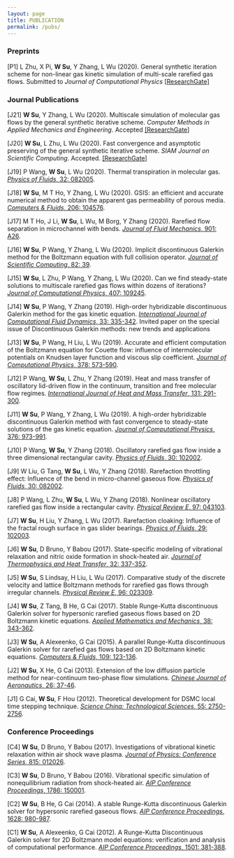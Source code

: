 ```yaml
---
layout: page
title: PUBLICATION
permalink: /pubs/
---
```


### Preprints


[P1] L Zhu, X Pi, **W Su**, Y Zhang, L Wu (2020). General synthetic iteration scheme for non-linear gas kinetic simulation of multi-scale rarefied gas flows. Submitted to *Journal of Computational Physics* [[ResearchGate]](https://www.researchgate.net/publication/340859948_General_synthetic_iteration_scheme_for_non-linear_gas_kinetic_simulation_of_multi-scale_rarefied_gas_flows) 

### Journal Publications

[J21] **W Su**, Y Zhang, L Wu (2020). Multiscale simulation of molecular gas flows by the general synthetic iterative scheme.  *Computer Methods in Applied Mechanics and Engineering*. Accepted [[ResearchGate]](https://www.researchgate.net/publication/344070470_Multiscale_simulation_of_molecular_gas_flows_by_the_general_synthetic_iterative_scheme)

[J20] **W Su**, L Zhu, L Wu (2020). Fast convergence and asymptotic preserving of the general synthetic iterative scheme. *SIAM Journal on Scientific Computing*. Accepted. [[ResearchGate]](https://www.researchgate.net/publication/344187324_Fast_convergence_and_asymptotic_preserving_of_the_General_Synthetic_Iterative_Scheme)

[J19] P Wang, **W Su**, L Wu (2020). Thermal transpiration in molecular gas. [*Physics of Fluids*, 32: 082005](https://doi.org/10.1063/5.0018505).

[J18] **W Su**, M T Ho, Y Zhang, L Wu (2020). GSIS: an efficient and accurate numerical method to obtain the apparent gas permeability of porous media. [*Computers & Fluids*, 206: 104576](https://doi.org/10.1016/j.compfluid.2020.104576).

[J17] M T Ho, J Li, **W Su**, L Wu, M Borg, Y Zhang (2020). Rarefied flow separation in microchannel with bends. [*Journal of Fluid Mechanics*, 901: A26](https://doi.org/10.1017/jfm.2020.585).

[J16] **W Su**, P Wang, Y Zhang, L Wu (2020). Implicit discontinuous Galerkin method for the Boltzmann equation with full collision operator. [*Journal of Scientific Computing*, 82: 39](https://doi.org/10.1007/s10915-020-01139-7).

[J15] **W Su**, L Zhu, P Wang, Y Zhang, L Wu (2020). Can we find steady-state solutions to multiscale rarefied gas flows within dozens of iterations?  [*Journal of Computational Physics*, 407: 109245](https://doi.org/10.1016/j.jcp.2020.109245).

[J14] **W Su**, P Wang, Y Zhang (2019). High-order hybridizable discontinuous Galerkin method for the gas kinetic equation. [*International Journal of Computational Fluid Dynamics*, 33: 335-342](https://doi.org/10.1080/10618562.2019.1666110). Invited paper on the special issue of Discontinuous Galerkin methods: new trends and applications

[J13] **W Su**, P Wang, H Liu, L Wu (2019). Accurate and efficient computation of the Boltzmann equation for Couette flow: influence of intermolecular potentials on Knudsen layer function and viscous slip coefficient. [*Journal of Computational Physics*, 378: 573-590](https://doi.org/10.1016/j.jcp.2018.11.015).

[J12] P Wang, **W Su**, L Zhu, Y Zhang (2019). Heat and mass transfer of oscillatory lid-driven flow in the continuum, transition and free molecular flow regimes.  [*International Journal of Heat and Mass Transfer*, 131: 291-300](https://doi.org/10.1016/j.ijheatmasstransfer.2018.11.060).

[J11] **W Su**, P Wang, Y Zhang, L Wu (2019). A high-order hybridizable discontinuous Galerkin method with fast convergence to steady-state solutions of the gas kinetic equation. [*Journal of Computational Physics*, 376: 973-991](https://doi.org/10.1016/j.jcp.2018.08.050).

[J10] P Wang, **W Su**, Y Zhang (2018). Oscillatory rarefied gas flow inside a three dimensional rectangular cavity.  [*Physics of Fluids*, 30: 102002](https://doi.org/10.1063/1.5052253).

[J9] W Liu, G Tang, **W Su**, L Wu, Y Zhang (2018). Rarefaction throttling effect: Influence of the bend in micro-channel gaseous flow.  [*Physics of Fluids*, 30: 082002](https://doi.org/10.1063/1.5037430).

[J8] P Wang, L Zhu, **W Su**, L Wu, Y Zhang (2018). Nonlinear oscillatory rarefied gas flow inside a rectangular cavity.  [*Physical Review E*, 97: 043103](https://doi.org/10.1103/PhysRevE.97.043103).

[J7] **W Su**, H Liu, Y Zhang, L Wu (2017). Rarefaction cloaking: Influence of the fractal rough surface in gas slider bearings.  [*Physics of Fluids*, 29: 102003](https://doi.org/10.1063/1.4999696).

[J6] **W Su**, D Bruno, Y Babou (2017). State-specific modeling of vibrational relaxation and nitric oxide formation in shock-heated air. [*Journal of Thermophysics and Heat Transfer*, 32: 337-352](https://doi.org/10.2514/1.T5271).

[J5] **W Su**, S Lindsay, H Liu, L Wu (2017). Comparative study of the discrete velocity and lattice Boltzmann methods for rarefied gas flows through irregular channels. [*Physical Review E*, 96: 023309](https://doi.org/10.1103/PhysRevE.96.023309).

[J4] **W Su**, Z Tang, B He, G Cai (2017). Stable Runge-Kutta discontinuous Galerkin solver for hypersonic rarefied gaseous flows based on 2D Boltzmann kinetic equations. [*Applied Mathematics and Mechanics*, 38: 343-362](https://doi.org/10.1007/s10483-017-2177-8).

[J3] **W Su**, A Alexeenko, G Cai (2015). A parallel Runge-Kutta discontinuous Galerkin solver for rarefied gas flows based on 2D Boltzmann kinetic equations.  [*Computers & Fluids*, 109: 123-136](https://doi.org/10.1016/j.compfluid.2014.12.015).

[J2] **W Su**, X He, G Cai (2013). Extension of the low diffusion particle method for near-continuum two-phase flow simulations.  [*Chinese Journal of Aeronautics*, 26: 37-46](https://doi.org/10.1016/j.cja.2012.12.010).

[J1] G Cai, **W Su**, F Hou (2012). Theoretical development for DSMC local time stepping technique. [*Science China: Technological Sciences*, 55: 2750-2756](https://doi.org/10.1007/s11431-012-4913-7).

### Conference Proceedings
[C4] **W Su**, D Bruno, Y Babou (2017). Investigations of vibrational kinetic relaxation within air shock wave plasma. [*Journal of Physics: Conference Series*, 815: 012026](https://doi.org/10.1088/1742-6596/815/1/012026).

[C3] **W Su**, D Bruno, Y Babou (2016). Vibrational specific simulation of nonequilibrium radiation from shock-heated air.  [*AIP Conference Proceedings*, 1786: 150001](https://doi.org/10.1063/1.4967642).

[C2] **W Su**, B He, G Cai (2014). A stable Runge-Kutta discontinuous Galerkin solver for hypersonic rarefied gaseous flows. [*AIP Conference Proceedings*, 1628: 980-987](https://doi.org/10.1063/1.4902700).

[C1] **W Su**, A Alexeenko, G Cai (2012). A Runge-Kutta Discontinuous Galerkin solver for 2D Boltzmann model equations: verification and analysis of computational performance. [*AIP Conference Proceedings*, 1501: 381-388](https://doi.org/10.1063/1.4769547).
